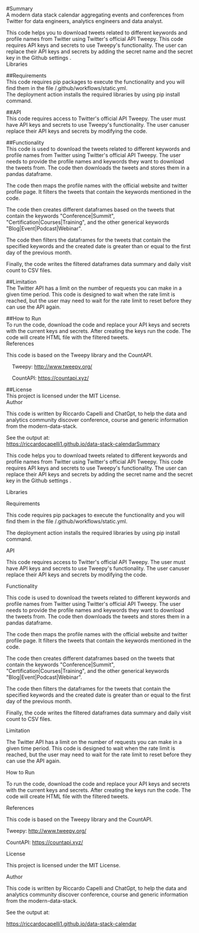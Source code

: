 #Summary\
A modern data stack calendar aggregating events and conferences from Twitter for data engineers, analytics engineers and data analyst.

This code helps you to download tweets related to different keywords and profile names from Twitter using Twitter's official API Tweepy. This code requires API keys and secrets to use Tweepy's functionality. The user can replace their API keys and secrets by adding the secret name and the secret key in the Github settings .\
Libraries

##Requirements\
This code requires pip packages to execute the functionality and you will find them in the file /.github/workflows/static.yml.\
The deployment action installs the required libraries by using pip install command.

##API\
This code requires access to Twitter's official API Tweepy. The user must have API keys and secrets to use Tweepy's functionality. The user canuser replace their API keys and secrets by modifying the code.

##Functionality\
This code is used to download the tweets related to different keywords and profile names from Twitter using Twitter's official API Tweepy. The user needs to provide the profile names and keywords they want to download the tweets from. The code then downloads the tweets and stores them in a pandas dataframe.

The code then maps the profile names with the official website and twitter profile page. It filters the tweets that contain the keywords mentioned in the code.

The code then creates different dataframes based on the tweets that contain the keywords "Conference|Summit", "Certification|Courses|Training", and the other generical keywords "Blog|Event|Podcast|Webinar".

The code then filters the dataframes for the tweets that contain the specified keywords and the created date is greater than or equal to the first day of the previous month.

Finally, the code writes the filtered dataframes data summary and daily visit count to CSV files.

##Limitation\
The Twitter API has a limit on the number of requests you can make in a given time period. This code is designed to wait when the rate limit is reached, but the user may need to wait for the rate limit to reset before they can use the API again.

##How to Run\
To run the code, download the code and replace your API keys and secrets with the current keys and secrets. After creating the keys run the code. The code will create HTML file with the filtered tweets.\
References

This code is based on the Tweepy library and the CountAPI.

    Tweepy: http://www.tweepy.org/

    CountAPI: https://countapi.xyz/

##License\
This project is licensed under the MIT License.\
Author

This code is written by Riccardo Capelli and ChatGpt, to help the data and analytics community discover conference, course and generic information from the modern-data-stack.

See the output at:\
https://riccardocapelli1.github.io/data-stack-calendarSummary

This code helps you to download tweets related to different keywords and profile names from Twitter using Twitter's official API Tweepy. This code requires API keys and secrets to use Tweepy's functionality. The user can replace their API keys and secrets by adding the secret name and the secret key in the Github settings .

Libraries

Requirements

This code requires pip packages to execute the functionality and you will find them in the file /.github/workflows/static.yml.

The deployment action installs the required libraries by using pip install command.

API

This code requires access to Twitter's official API Tweepy. The user must have API keys and secrets to use Tweepy's functionality. The user canuser replace their API keys and secrets by modifying the code.

Functionality

This code is used to download the tweets related to different keywords and profile names from Twitter using Twitter's official API Tweepy. The user needs to provide the profile names and keywords they want to download the tweets from. The code then downloads the tweets and stores them in a pandas dataframe.

The code then maps the profile names with the official website and twitter profile page. It filters the tweets that contain the keywords mentioned in the code.

The code then creates different dataframes based on the tweets that contain the keywords "Conference|Summit", "Certification|Courses|Training", and the other generical keywords "Blog|Event|Podcast|Webinar".

The code then filters the dataframes for the tweets that contain the specified keywords and the created date is greater than or equal to the first day of the previous month.

Finally, the code writes the filtered dataframes data summary and daily visit count to CSV files.

Limitation

The Twitter API has a limit on the number of requests you can make in a given time period. This code is designed to wait when the rate limit is reached, but the user may need to wait for the rate limit to reset before they can use the API again.

How to Run

To run the code, download the code and replace your API keys and secrets with the current keys and secrets. After creating the keys run the code. The code will create HTML file with the filtered tweets.

References

This code is based on the Tweepy library and the CountAPI.

Tweepy: http://www.tweepy.org/

CountAPI: https://countapi.xyz/

License

This project is licensed under the MIT License.

Author

This code is written by Riccardo Capelli and ChatGpt, to help the data and analytics community discover conference, course and generic information from the modern-data-stack.

See the output at:

https://riccardocapelli1.github.io/data-stack-calendar

